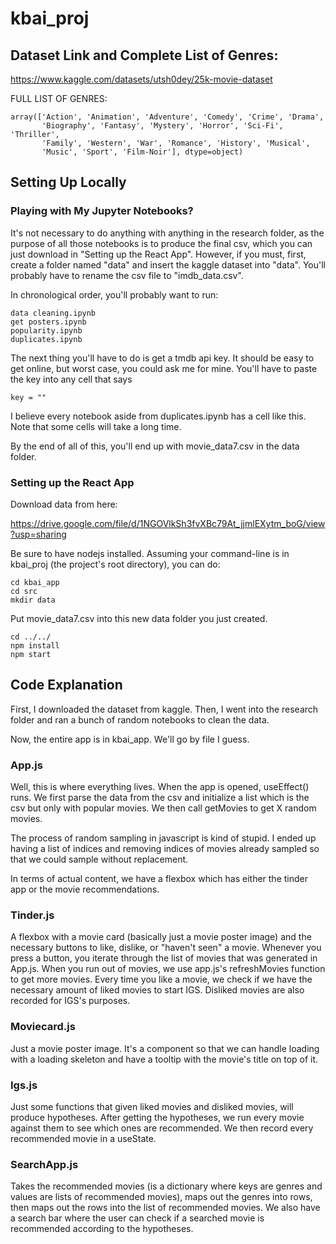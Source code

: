 # kbai_proj

## Dataset Link and Complete List of Genres:

https://www.kaggle.com/datasets/utsh0dey/25k-movie-dataset

FULL LIST OF GENRES:
```
array(['Action', 'Animation', 'Adventure', 'Comedy', 'Crime', 'Drama',
       'Biography', 'Fantasy', 'Mystery', 'Horror', 'Sci-Fi', 'Thriller',
       'Family', 'Western', 'War', 'Romance', 'History', 'Musical',
       'Music', 'Sport', 'Film-Noir'], dtype=object)
```

## Setting Up Locally

### Playing with My Jupyter Notebooks?

It's not necessary to do anything with anything in the research folder, as the purpose of all those notebooks is to produce the final csv, which you can just download in "Setting up the React App". However, if you must, first, create a folder named "data" and insert the kaggle dataset into "data". You'll probably have to rename the csv file to "imdb_data.csv".

In chronological order, you'll probably want to run:
```
data cleaning.ipynb
get posters.ipynb
popularity.ipynb
duplicates.ipynb
```

The next thing you'll have to do is get a tmdb api key. It should be easy to get online, but worst case, you could ask me for mine. You'll have to paste the key into any cell that says 

```
key = ""
```

I believe every notebook aside from duplicates.ipynb has a cell like this. Note that some cells will take a long time.

By the end of all of this, you'll end up with movie_data7.csv in the data folder.

### Setting up the React App
Download data from here:

https://drive.google.com/file/d/1NGOVlkSh3fvXBc79At_jjmlEXytm_boG/view?usp=sharing

Be sure to have nodejs installed. Assuming your command-line is in kbai_proj (the project's root directory), you can do:

```
cd kbai_app
cd src
mkdir data
```

Put movie_data7.csv into this new data folder you just created.

```
cd ../../
npm install
npm start
```

## Code Explanation

First, I downloaded the dataset from kaggle. Then, I went into the research folder and ran a bunch of random notebooks to clean the data.

Now, the entire app is in kbai_app. We'll go by file I guess.

### App.js
Well, this is where everything lives. When the app is opened, useEffect() runs. We first parse the data from the csv and initialize a list which is the csv but only with popular movies. We then call getMovies to get X random movies. 

The process of random sampling in javascript is kind of stupid. I ended up having a list of indices and removing indices of movies already sampled so that we could sample without replacement.

In terms of actual content, we have a flexbox which has either the tinder app or the movie recommendations. 

### Tinder.js
A flexbox with a movie card (basically just a movie poster image) and the necessary buttons to like, dislike, or "haven't seen" a movie. Whenever you press a button, you iterate through the list of movies that was generated in App.js. When you run out of movies, we use app.js's refreshMovies function to get more movies. Every time you like a movie, we check if we have the necessary amount of liked movies to start IGS. Disliked movies are also recorded for IGS's purposes.

### Moviecard.js
Just a movie poster image. It's a component so that we can handle loading with a loading skeleton and have a tooltip with the movie's title on top of it.

### Igs.js
Just some functions that given liked movies and disliked movies, will produce hypotheses. After getting the hypotheses, we run every movie against them to see which ones are recommended. We then record every recommended movie in a useState.

### SearchApp.js
Takes the recommended movies (is a dictionary where keys are genres and values are lists of recommended movies), maps out the genres into rows, then maps out the rows into the list of recommended movies. We also have a search bar where the user can check if a searched movie is recommended according to the hypotheses. 
